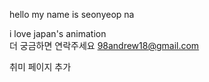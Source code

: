 hello my name is seonyeop na  

i love japan's animation  
더 궁금하면 연락주세요 98andrew18@gmail.com

취미 페이지 추가
